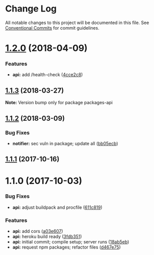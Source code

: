# Change Log

All notable changes to this project will be documented in this file.
See [Conventional Commits](https://conventionalcommits.org) for commit guidelines.

<a name="1.2.0"></a>
# [1.2.0](https://github.com/pluralsight/design-system/compare/packages-api@1.1.3...packages-api@1.2.0) (2018-04-09)


### Features

* **api:** add /health-check ([4cce2c8](https://github.com/pluralsight/design-system/commit/4cce2c8))




<a name="1.1.3"></a>
## [1.1.3](https://github.com/pluralsight/design-system/compare/packages-api@1.1.2...packages-api@1.1.3) (2018-03-27)




**Note:** Version bump only for package packages-api

<a name="1.1.2"></a>
## [1.1.2](https://github.com/pluralsight/design-system/compare/packages-api@1.1.1...packages-api@1.1.2) (2018-03-09)


### Bug Fixes

* **notifier:** sec vuln in package; update all ([bb05ecb](https://github.com/pluralsight/design-system/commit/bb05ecb))




<a name="1.1.1"></a>
## [1.1.1](https://github.com/pluralsight/design-system/compare/packages-api@1.1.0...packages-api@1.1.1) (2017-10-16)




<a name="1.1.0"></a>
# 1.1.0 (2017-10-03)


### Bug Fixes

* **api:** adjust buildpack and procfile ([611c819](https://github.com/pluralsight/design-system/commit/611c819))


### Features

* **api:** add cors ([a03e607](https://github.com/pluralsight/design-system/commit/a03e607))
* **api:** heroku build ready ([3fdb351](https://github.com/pluralsight/design-system/commit/3fdb351))
* **api:** initial commit; compile setup; server runs ([18ab5eb](https://github.com/pluralsight/design-system/commit/18ab5eb))
* **api:** request npm packages; refactor files ([d467e75](https://github.com/pluralsight/design-system/commit/d467e75))
